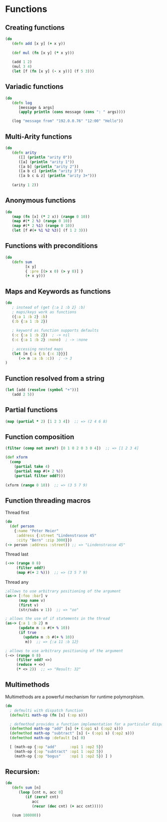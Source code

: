 # Functions

## Creating functions

```clojure
(do
   (defn add [x y] (+ x y))
   
   (def mul (fn [x y] (* x y)))
   
   (add 1 2)
   (mul 3 4)
   (let [f (fn [x y] (- x y))] (f 5 3)))
```

## Variadic functions

```clojure
(do
   (defn log
      [message & args]
      (apply println (cons message (cons ": " args))))

   (log "message from" "192.0.0.76" "12:00" "Hello"))
```

## Multi-Arity functions

```clojure
(do
   (defn arity
      ([] (println "arity 0"))
      ([a] (println "arity 1"))
      ([a b] (println "arity 2"))
      ([a b c] (println "arity 3"))
      ([a b c & z] (println "arity 3+")))
      
   (arity 1 2))
```

## Anonymous functions

```clojure
(do
   (map (fn [x] (* 2 x)) (range 0 10))   
   (map #(* 2 %) (range 0 10)) 
   (map #(* 2 %1) (range 0 10))  
   (let [f #(+ %1 %2 %3)] (f 1 2 3)))
```

## Functions with preconditions

```clojure
(do
   (defn sum 
         [x y] 
         { :pre [(> x 0) (> y 0)] } 
         (+ x y)))
```


## Maps and Keywords as functions

```clojure
(do
   ; instead of (get {:a 1 :b 2} :b)
   ; maps/keys work as functions
   ({:a 1 :b 2} :b)
   (:b {:a 1 :b 2})
   
   ; keyword as function supports defaults
   (:c {:a 1 :b 2})  ; -> nil
   (:c {:a 1 :b 2} :none)  ; -> :none
   
   ; accessing nested maps
   (let [m {:a {:b {:c 3}}}]
      (-> m :a :b :c))  ; -> 3
)
```


## Function resolved from a string

```clojure
(let [add (resolve (symbol "+"))]
   (add 2 5))
```


## Partial functions

```clojure
(map (partial * 2) [1 2 3 4])  ;; => (2 4 6 8)
```


## Function composition

```clojure
(filter (comp not zero?) [0 1 0 2 0 3 0 4])  ;; => [1 2 3 4]
```

```clojure
(def xform
  (comp 
    (partial take 4)
    (partial map #(+ 2 %))
    (partial filter odd?)))
    
(xform (range 0 10))  ;; => (3 5 7 9)
```


## Function threading macros

Thread first

```clojure
(do
  (def person
    {:name "Peter Meier"
     :address {:street "Lindenstrasse 45"
     :city "Bern" :zip 3000}})
(-> person :address :street)) ;; => "Lindenstrasse 45"
```

Thread last

```clojure
(->> (range 0 8)
     (filter odd?)
     (map #(+ 2 %)))  ;; => (3 5 7 9)
```

Thread any

```clojure
;allows to use arbitrary positioning of the argument
(as-> [:foo :bar] v
      (map name v)
      (first v)
      (str/subs v 1))  ;; => "oo"
```

```clojure
; allows the use of if statements in the thread
(as-> {:a 1 :b 2} m
      (update m :a #(+ % 10))
      (if true
        (update m :b #(+ % 10))
         m))  ;; => {:a 11 :b 12}
```

```clojure
; allows to use arbitrary positioning of the argument
(-<> (range 0 8)
     (filter odd? <>)
     (reduce + <>)
     (* <> 2))  ;; => "Result: 32"
```


## Multimethods

Multimethods are a powerful mechanism for runtime polymorphism.

```clojure
(do
  ; defmulti with dispatch function 
  (defmulti math-op (fn [s] (:op s)))

  ; defmethod provides a function implementation for a particular dispatch value 
  (defmethod math-op "add" [s] (+ (:op1 s) (:op2 s)))
  (defmethod math-op "subtract" [s] (- (:op1 s) (:op2 s)))
  (defmethod math-op :default [s] 0)

  [ (math-op {:op "add"      :op1 1 :op2 5}) 
    (math-op {:op "subtract" :op1 1 :op2 5}) 
    (math-op {:op "bogus"    :op1 1 :op2 5}) ] )
```


## Recursion:

```clojure
(do
   (defn sum [n]
      (loop [cnt n, acc 0]
         (if (zero? cnt)
            acc
            (recur (dec cnt) (+ acc cnt)))))

   (sum 100000))
```
